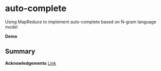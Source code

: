 # auto-complete
Using MapReduce to implement auto-complete based on N-gram language model

**Demo**

## Summary

**Acknowledgements**
[Link](http://jiuzhang.com)
